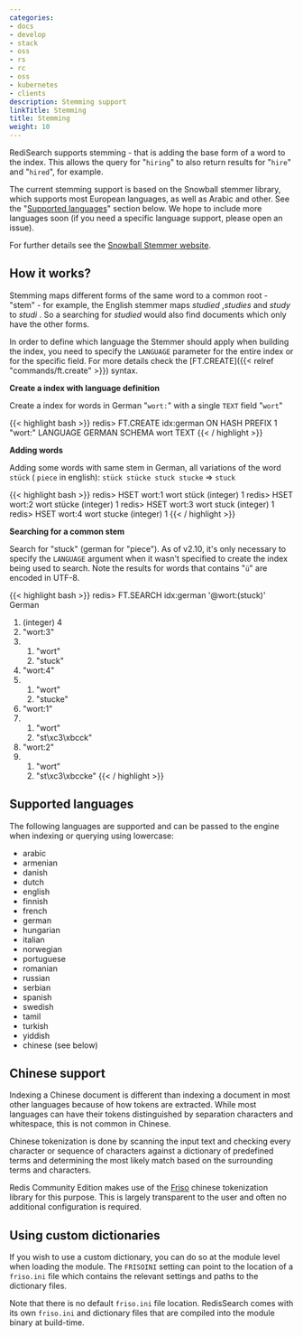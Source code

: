```yaml
---
categories:
- docs
- develop
- stack
- oss
- rs
- rc
- oss
- kubernetes
- clients
description: Stemming support
linkTitle: Stemming
title: Stemming
weight: 10
---
```


RediSearch supports stemming - that is adding the base form of a word to the index. This allows the query for "`hiring`" to also return results for "`hire`" and "`hired`", for example.

The current stemming support is based on the Snowball stemmer library, which supports most European languages, as well as Arabic and other. See the "[Supported languages](#supported-languages)" section below. We hope to include more languages soon (if you need a specific language support, please open an issue).

For further details see the [Snowball Stemmer website](https://snowballstem.org/).


## How it works?

Stemming maps different forms of the same word to a common root - "stem" - for example, the English stemmer maps *studied* ,*studies* and *study* to *studi* . So a searching for *studied* would also find documents which only have the other forms.


In order to define which language the Stemmer should apply when building the index, you need to specify the `LANGUAGE` parameter for the entire index or for the specific field. For more details check the [FT.CREATE]({{< relref "commands/ft.create" >}}) syntax.

**Create a index with language definition**

Create a index for words in German "`wort:`" with a single `TEXT` field "`wort`"

{{< highlight bash >}}
redis> FT.CREATE idx:german ON HASH PREFIX 1 "wort:" LANGUAGE GERMAN SCHEMA wort TEXT
{{< / highlight >}}

**Adding words**

Adding some words with same stem in German, all variations of the word `stück` ( `piece` in english): `stück stücke stuck stucke` => `stuck`

{{< highlight bash >}}
redis> HSET wort:1 wort stück
(integer) 1
redis> HSET wort:2 wort stücke
(integer) 1
redis> HSET wort:3 wort stuck
(integer) 1
redis> HSET wort:4 wort stucke
(integer) 1
{{< / highlight >}}

**Searching for a common stem**

Search for "stuck" (german for "piece"). As of v2.10, it's only necessary to specify the `LANGUAGE` argument when it wasn't specified to create the index being used to search.
Note the results for words that contains "`ü`" are encoded in UTF-8.

{{< highlight bash >}}
redis> FT.SEARCH idx:german '@wort:(stuck)' German
1) (integer) 4
2) "wort:3"
3) 1) "wort"
   2) "stuck"
4) "wort:4"
5) 1) "wort"
   2) "stucke"
6) "wort:1"
7) 1) "wort"
   2) "st\xc3\xbcck"
8) "wort:2"
9) 1) "wort"
   2) "st\xc3\xbccke"
{{< / highlight >}}

## Supported languages

The following languages are supported and can be passed to the engine when indexing or querying using lowercase:

* arabic
* armenian
* danish
* dutch
* english
* finnish
* french
* german
* hungarian
* italian
* norwegian
* portuguese
* romanian
* russian
* serbian
* spanish
* swedish
* tamil
* turkish
* yiddish
* chinese (see below)

## Chinese support

Indexing a Chinese document is different than indexing a document in most other languages because of how tokens are extracted. While most languages can have their tokens distinguished by separation characters and whitespace, this is not common in Chinese.

Chinese tokenization is done by scanning the input text and checking every character or sequence of characters against a dictionary of predefined terms and determining the most likely match based on the surrounding terms and characters.

Redis Community Edition makes use of the [Friso](https://github.com/lionsoul2014/friso) chinese tokenization library for this purpose. This is largely transparent to the user and often no additional configuration is required.

## Using custom dictionaries

If you wish to use a custom dictionary, you can do so at the module level when loading the module. The `FRISOINI` setting can point to the location of a `friso.ini` file which contains the relevant settings and paths to the dictionary files.

Note that there is no default `friso.ini` file location. RedisSearch comes with its own `friso.ini` and dictionary files that are compiled into the module binary at build-time.
